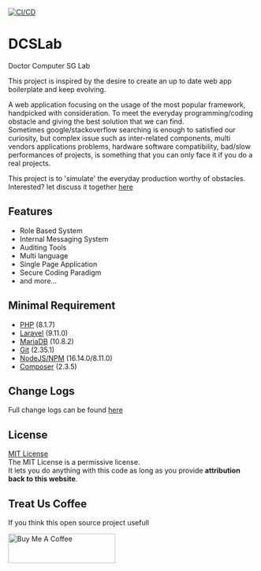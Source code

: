[![CI/CD](https://github.com/GitzJoey/DCSLab/actions/workflows/dcslab.yml/badge.svg)](https://github.com/GitzJoey/DCSLab/actions/workflows/dcslab.yml)
# DCSLab

Doctor Computer SG Lab

This project is inspired by the desire to create an up to date web app boilerplate and keep evolving.

A web application focusing on the usage of the most popular framework, handpicked with consideration. To meet the everyday programming/coding obstacle and giving the best solution that we can find.  
Sometimes google/stackoverflow searching is enough to satisfied our curiosity, but complex issue such as inter-related components, multi vendors applications problems, hardware software compatibility, bad/slow performances of projects, is something that you can only face it if you do a real projects.  

This project is to 'simulate' the everyday production worthy of obstacles.
Interested? let discuss it together [here](https://github.com/GitzJoey/DCSLab/discussions)

## Features
* Role Based System
* Internal Messaging System
* Auditing Tools
* Multi language
* Single Page Application
* Secure Coding Paradigm
* and more...

## Minimal Requirement
* [PHP](https://www.php.net/downloads.php) (8.1.7)
* [Laravel](https://laravel.com/) (9.11.0)
* [MariaDB](https://mariadb.org/download/) (10.8.2)
* [Git](https://git-scm.com/downloads) (2.35.1)
* [NodeJS/NPM](https://nodejs.org/en/download/) (16.14.0/8.11.0)
* [Composer](https://getcomposer.org/download/) (2.3.5)

## Change Logs

Full change logs can be found [here](CHANGELOG.md)

## License
[MIT License](http://opensource.org/licenses/MIT)  
The MIT License is a permissive license.  
It lets you do anything with this code as long as you provide **attribution back to this website**. 

## Treat Us Coffee

If you think this open source project usefull

<a href="https://www.buymeacoffee.com/gitzjoey" target="_blank"><img src="https://cdn.buymeacoffee.com/buttons/v2/default-blue.png" alt="Buy Me A Coffee" style="height: 60px !important;width: 217px !important;" ></a>
